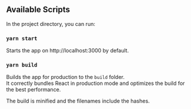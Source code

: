 ## Available Scripts

In the project directory, you can run:

### `yarn start`

Starts the app on http://localhost:3000 by default.

### `yarn build`

Builds the app for production to the `build` folder.\
It correctly bundles React in production mode and optimizes the build for the best performance.

The build is minified and the filenames include the hashes.
